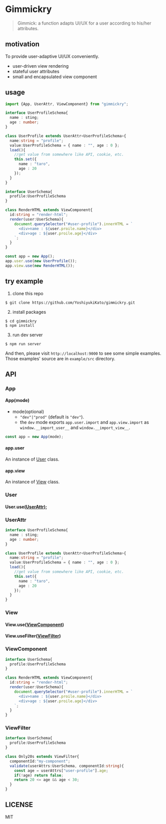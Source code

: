 # Gimmickry
> Gimmick: a function adapts UI/UX for a user according to his/her attributes.

## motivation
To provide user-adaptive UI/UX conveniently.

- user-driven view rendering
- stateful user attributes
- small and encapsulated view component

## usage

```ts
import {App, UserAttr, ViewComponent} from "gimmickry";

interface UserProfileSchema{
  name : sting;
  age : number;
}

class UserProfile extends UserAttr<UserProfileSchema>{
  name:string = "profile";
  value:UserProfileSchema = { name : "", age : 0 };
  load(){
    //get value from somewhere like API, cookie, etc.
    this.set({
      name : "taro",
      age : 20
    });
  }
}

interface UserSchema{
  profile:UserProfileSchema
}

class RenderHTML extends ViewComponent{
  id:string = "render-html";
  render(user:UserSchema){
    document.querySelector("#user-profile").innerHTML = `
      <div>name : ${user.proile.name}</div>
      <div>age : ${user.proile.age}</div>
    `;
  }
}

const app = new App();
app.user.use(new UserProfile());
app.view.use(new RenderHTML());
```

## try example
1. clone this repo

```console
$ git clone https://github.com/YoshiyukiKato/gimmickry.git
```

2. install packages
```console
$ cd gimmickry
$ npm install
```

3. run dev server
```console
$ npm run server
```

And then, please visit `http://localhost:9000` to see some simple examples.
Those examples' source are in `example/src` directory.

## API
### App
#### App(mode)
- mode(optional)
  - `"dev"|"prod"` (default is `"dev"`).
  - the `dev` mode exports `app.user.import` and `app.view.import` as `window.__import_user__` and `window.__import_view__`.

```ts
const app = new App(mode);
```

#### app.user
An instance of [User](#user) class.
#### app.view
An instance of [View](#view) class.
### User
#### User.use([UserAttr](#userAttr));
### UserAttr
```ts
interface UserProfileSchema{
  name : sting;
  age : number;
}

class UserProfile extends UserAttr<UserProfileSchema>{
  name:string = "profile";
  value:UserProfileSchema = { name : "", age : 0 };
  load(){
    //get value from somewhere like API, cookie, etc.
    this.set({
      name : "taro",
      age : 20
    });
  }
}
```

### View
#### View.use([ViewComponent](#viewComponent))
#### View.useFilter([ViewFilter](#viewFilter))
### ViewComponent
```ts
interface UserSchema{
  profile:UserProfileSchema
}

class RenderHTML extends ViewComponent{
  id:string = "render-html";
  render(user:UserSchema){
    document.querySelector("#user-profile").innerHTML = `
      <div>name : ${user.proile.name}</div>
      <div>age : ${user.proile.age}</div>
    `;
  }
}
```

### ViewFilter
```ts
interface UserSchema{
  profile:UserProfileSchema
}

class Only20s extends ViewFilter{
  componentId:"my-component";
  validate(userAttrs:UserSchema, componentId:string){
    const age = userAttrs["user-profile"].age;
    if(!age) return false;
    return 20 <= age && age < 30;
  }
}
```

## LICENSE
MIT
